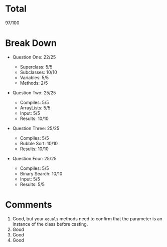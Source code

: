 # Total

97/100

# Break Down

- Question One: 22/25

  - Superclass: 5/5
  - Subclasses: 10/10
  - Variables: 5/5
  - Methods: 2/5

- Question Two: 25/25

  - Compiles: 5/5
  - ArrayLists: 5/5
  - Input: 5/5
  - Results: 10/10

- Question Three: 25/25
  - Compiles: 5/5
  - Bubble Sort: 10/10
  - Results: 10/10

- Question Four: 25/25
  - Compiles: 5/5
  - Binary Search: 10/10
  - Input: 5/5
  - Results: 5/5

# Comments

1. Good, but your `equals` methods need to confirm that the parameter is an instance of the class before casting.
2. Good
3. Good
4. Good
